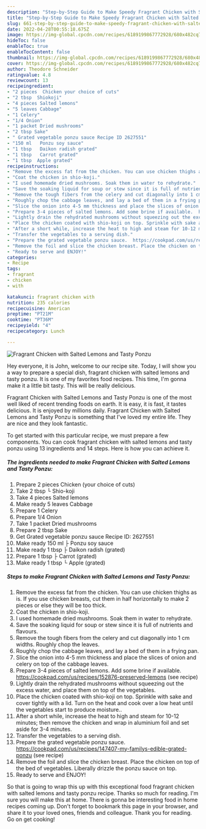 ```yaml
---
description: "Step-by-Step Guide to Make Speedy Fragrant Chicken with Salted Lemons and Tasty Ponzu"
title: "Step-by-Step Guide to Make Speedy Fragrant Chicken with Salted Lemons and Tasty Ponzu"
slug: 661-step-by-step-guide-to-make-speedy-fragrant-chicken-with-salted-lemons-and-tasty-ponzu
date: 2022-04-28T00:55:18.675Z
image: https://img-global.cpcdn.com/recipes/6189199867772928/680x482cq70/fragrant-chicken-with-salted-lemons-and-tasty-ponzu-recipe-main-photo.jpg
hideToc: false
enableToc: true
enableTocContent: false
thumbnail: https://img-global.cpcdn.com/recipes/6189199867772928/680x482cq70/fragrant-chicken-with-salted-lemons-and-tasty-ponzu-recipe-main-photo.jpg
cover: https://img-global.cpcdn.com/recipes/6189199867772928/680x482cq70/fragrant-chicken-with-salted-lemons-and-tasty-ponzu-recipe-main-photo.jpg
author: Theodore Schneider
ratingvalue: 4.8
reviewcount: 13
recipeingredient:
- "2 pieces  Chicken your choice of cuts"
- "2 tbsp  Shiokoji"
- "4 pieces Salted lemons"
- "5 leaves Cabbage"
- "1 Celery"
- "1/4 Onion"
- "1 packet Dried mushrooms"
- "2 tbsp Sake"
- " Grated vegetable ponzu sauce Recipe ID 2627551"
- "150 ml   Ponzu soy sauce"
- "1 tbsp   Daikon radish grated"
- "1 tbsp   Carrot grated"
- "1 tbsp  Apple grated"
recipeinstructions:
- "Remove the excess fat from the chicken. You can use chicken thighs as is. If you use chicken breasts, cut them in half horizontally to make 2 pieces or else they will be too thick."
- "Coat the chicken in shio-koji."
- "I used homemade dried mushrooms. Soak them in water to rehydrate."
- "Save the soaking liquid for soup or stew since it is full of nutrients and flavours."
- "Remove the tough fibers from the celery and cut diagonally into 1 cm widths. Roughly chop the leaves."
- "Roughly chop the cabbage leaves, and lay a bed of them in a frying pan."
- "Slice the onion into 4-5 mm thickness and place the slices of onion and celery on top of the cabbage leaves."
- "Prepare 3-4 pieces of salted lemons. Add some brine if available.  https://cookpad.com/us/recipes/152876-preserved-lemons           (see recipe)"
- "Lightly drain the rehydrated mushrooms without squeezing out the excess water, and place them on top of the vegetables."
- "Place the chicken coated with shio-koji on top. Sprinkle with sake and cover tightly with a lid. Turn on the heat and cook over a low heat until the vegetables start to produce moisture.."
- "After a short while, increase the heat to high and steam for 10-12 minutes; then remove the chicken and wrap in aluminium foil and set aside for 3-4 minutes."
- "Transfer the vegetables to a serving dish."
- "Prepare the grated vegetable ponzu sauce.  https://cookpad.com/us/recipes/147407-my-familys-edible-grated-ponzu           (see recipe)"
- "Remove the foil and slice the chicken breast. Place the chicken on top of the bed of vegetables. Liberally drizzle the ponzu sauce on top."
- "Ready to serve and ENJOY!"
categories:
- Recipe
tags:
- fragrant
- chicken
- with

katakunci: fragrant chicken with 
nutrition: 235 calories
recipecuisine: American
preptime: "PT21M"
cooktime: "PT36M"
recipeyield: "4"
recipecategory: Lunch

---
```



![Fragrant Chicken with Salted Lemons and Tasty Ponzu](https://img-global.cpcdn.com/recipes/6189199867772928/680x482cq70/fragrant-chicken-with-salted-lemons-and-tasty-ponzu-recipe-main-photo.jpg)

Hey everyone, it is John, welcome to our recipe site. Today, I will show you a way to prepare a special dish, fragrant chicken with salted lemons and tasty ponzu. It is one of my favorites food recipes. This time, I'm gonna make it a little bit tasty. This will be really delicious.

Fragrant Chicken with Salted Lemons and Tasty Ponzu is one of the most well liked of recent trending foods on earth. It is easy, it is fast, it tastes delicious. It is enjoyed by millions daily. Fragrant Chicken with Salted Lemons and Tasty Ponzu is something that I've loved my entire life. They are nice and they look fantastic.




To get started with this particular recipe, we must prepare a few components. You can cook fragrant chicken with salted lemons and tasty ponzu using 13 ingredients and 14 steps. Here is how you can achieve it.

<!--inarticleads1-->

##### The ingredients needed to make Fragrant Chicken with Salted Lemons and Tasty Ponzu:

1. Prepare 2 pieces  Chicken (your choice of cuts)
1. Take 2 tbsp └ Shio-koji
1. Take 4 pieces Salted lemons
1. Make ready 5 leaves Cabbage
1. Prepare 1 Celery
1. Prepare 1/4 Onion
1. Take 1 packet Dried mushrooms
1. Prepare 2 tbsp Sake
1. Get  Grated vegetable ponzu sauce Recipe ID: 2627551
1. Make ready 150 ml ├  Ponzu soy sauce
1. Make ready 1 tbsp ├  Daikon radish (grated)
1. Prepare 1 tbsp ├  Carrot (grated)
1. Make ready 1 tbsp └ Apple (grated)




<!--inarticleads2-->

##### Steps to make Fragrant Chicken with Salted Lemons and Tasty Ponzu:

1. Remove the excess fat from the chicken. You can use chicken thighs as is. If you use chicken breasts, cut them in half horizontally to make 2 pieces or else they will be too thick.
1. Coat the chicken in shio-koji.
1. I used homemade dried mushrooms. Soak them in water to rehydrate.
1. Save the soaking liquid for soup or stew since it is full of nutrients and flavours.
1. Remove the tough fibers from the celery and cut diagonally into 1 cm widths. Roughly chop the leaves.
1. Roughly chop the cabbage leaves, and lay a bed of them in a frying pan.
1. Slice the onion into 4-5 mm thickness and place the slices of onion and celery on top of the cabbage leaves.
1. Prepare 3-4 pieces of salted lemons. Add some brine if available.  https://cookpad.com/us/recipes/152876-preserved-lemons           (see recipe)
1. Lightly drain the rehydrated mushrooms without squeezing out the excess water, and place them on top of the vegetables.
1. Place the chicken coated with shio-koji on top. Sprinkle with sake and cover tightly with a lid. Turn on the heat and cook over a low heat until the vegetables start to produce moisture..
1. After a short while, increase the heat to high and steam for 10-12 minutes; then remove the chicken and wrap in aluminium foil and set aside for 3-4 minutes.
1. Transfer the vegetables to a serving dish.
1. Prepare the grated vegetable ponzu sauce.  https://cookpad.com/us/recipes/147407-my-familys-edible-grated-ponzu           (see recipe)
1. Remove the foil and slice the chicken breast. Place the chicken on top of the bed of vegetables. Liberally drizzle the ponzu sauce on top.
1. Ready to serve and ENJOY!



So that is going to wrap this up with this exceptional food fragrant chicken with salted lemons and tasty ponzu recipe. Thanks so much for reading. I'm sure you will make this at home. There is gonna be interesting food in home recipes coming up. Don't forget to bookmark this page in your browser, and share it to your loved ones, friends and colleague. Thank you for reading. Go on get cooking!
